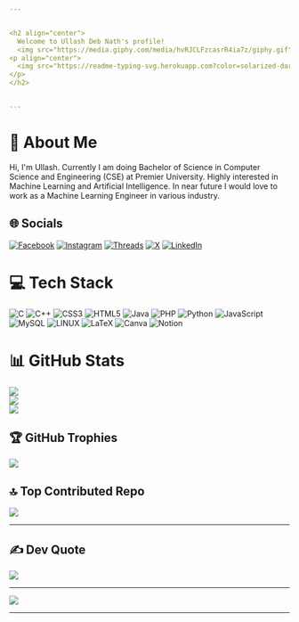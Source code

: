 ```yaml
---


<h2 align="center">
  Welcome to Ullash Deb Nath's profile!
  <img src="https://media.giphy.com/media/hvRJCLFzcasrR4ia7z/giphy.gif" width="28">
<p align="center">
  <img src="https://readme-typing-svg.herokuapp.com?color=solarized-dark&center=true&vCenter=true&lines=Tech+Enthusiasts"><br>
</p>
</h2>


---
```



# 💫 About Me
Hi, I'm Ullash. Currently I am doing Bachelor of Science in Computer Science and Engineering (CSE) at Premier University. Highly interested in Machine Learning and Artificial Intelligence. In near future I would love to work as a Machine Learning Engineer in various industry.


## 🌐 Socials
[![Facebook](https://img.shields.io/badge/Facebook-%231877F2.svg?logo=Facebook&logoColor=white)](https://facebook.com/ullashdn) [![Instagram](https://img.shields.io/badge/Instagram-%23E4405F.svg?logo=Instagram&logoColor=white)](https://instagram.com/ullashdn) [![Threads](https://img.shields.io/badge/Threads-%23000000.svg?logo=Threads&logoColor=white)](https://www.threads.net/@ullashdn) [![X](https://img.shields.io/badge/X-%2312100E.svg?logo=x&logoColor=white)](https://x.com/ullashdn) [![LinkedIn](https://img.shields.io/badge/LinkedIn-%230077B5.svg?logo=linkedin&logoColor=white)](https://linkedin.com/in/ullashdn)


# 💻 Tech Stack
![C](https://img.shields.io/badge/c-%2300599C.svg?style=flat&logo=c&logoColor=white) ![C++](https://img.shields.io/badge/c++-%2300599C.svg?style=flat&logo=c%2B%2B&logoColor=white) ![CSS3](https://img.shields.io/badge/css3-%231572B6.svg?style=flat&logo=css3&logoColor=white) ![HTML5](https://img.shields.io/badge/html5-%23E34F26.svg?style=flat&logo=html5&logoColor=white) ![Java](https://img.shields.io/badge/java-%23ED8B00.svg?style=flat&logo=java&logoColor=white) ![PHP](https://img.shields.io/badge/php-%23777BB4.svg?style=flat&logo=php&logoColor=white) ![Python](https://img.shields.io/badge/python-3670A0?style=flat&logo=python&logoColor=ffdd54) ![JavaScript](https://img.shields.io/badge/javascript-%23323330.svg?style=flat&logo=javascript&logoColor=%23F7DF1E) ![MySQL](https://img.shields.io/badge/mysql-%2300f.svg?style=flat&logo=mysql&logoColor=white) ![LINUX](https://img.shields.io/badge/Linux-FCC624?style=flat&logo=linux&logoColor=black) ![LaTeX](https://img.shields.io/badge/latex-%23008080.svg?style=flat&logo=latex&logoColor=white) ![Canva](https://img.shields.io/badge/Canva-%2300C4CC.svg?style=flat&logo=Canva&logoColor=white) ![Notion](https://img.shields.io/badge/Notion-%23000000.svg?style=flat&logo=notion&logoColor=white)


# 📊 GitHub Stats
![](https://github-readme-stats.vercel.app/api?username=ullashdn&theme=react&hide_border=false&include_all_commits=false&count_private=false)<br/>
![](https://github-readme-streak-stats.herokuapp.com/?user=ullashdn&theme=react&hide_border=false)<br/>
![](https://github-readme-stats.vercel.app/api/top-langs/?username=ullashdn&theme=react&hide_border=false&include_all_commits=false&count_private=false&layout=compact)


## 🏆 GitHub Trophies
![](https://github-profile-trophy.vercel.app/?username=ullashdn&theme=algolia&no-frame=false&no-bg=false&margin-w=4)


## 🔝 Top Contributed Repo
![](https://github-contributor-stats.vercel.app/api?username=ullashdn&limit=5&theme=algolia&combine_all_yearly_contributions=true)


---


## ✍️ Dev Quote
![](https://quotes-github-readme.vercel.app/api?type=horizontal&theme=radical)


---


[![](https://visitcount.itsvg.in/api?id=Ullash-Deb-Nath&icon=2&color=1)](https://visitcount.itsvg.in)


---
